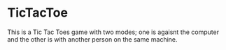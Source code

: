# TicTacToe
This is a Tic Tac Toes game with two modes; one is agaisnt the computer and the other is with another person on the same machine. 
